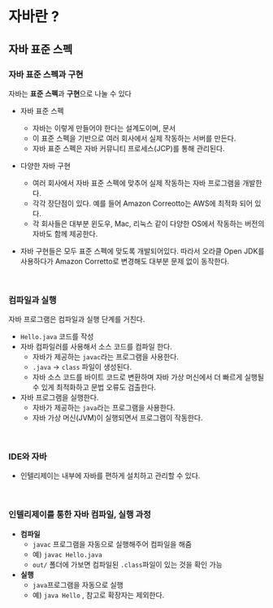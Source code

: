 # 자바란 ?

## 자바 표준 스펙

### 자바 표준 스펙과 구현

자바는 **표준 스펙**과 **구현**으로 나눌 수 있다
- 자바 표준 스펙
  - 자바는 이렇게 만들어야 한다는 설계도이며, 문서
  - 이 표준 스펙을 기반으로 여러 회사에서 실제 작동하는 서버를 만든다.
  - 자바 표준 스펙은 자바 커뮤니티 프로세스(JCP)를 통해 관리된다.
- 다양한 자바 구현
  - 여러 회사에서 자바 표준 스펙에 맞추어 실제 작동하는 자바 프로그램을 개발한다.
  - 각각 장단점이 있다. 예를 들어 Amazon Correotto는 AWS에 최적화 되어 있다.
  - 각 회사들은 대부분 윈도우, Mac, 리눅스 같이 다양한 OS에서 작동하는 버전의 자바도 함께 제공한다.

- 자바 구현들은 모두 표준 스펙에 맞도록 개발되어있다. 따라서 오라클 Open JDK를 사용하다가 Amazon Corretto로 변경해도 대부분 문제 없이 동작한다.
<br>

### 컴파일과 실행

자바 프로그램은 컴파일과 실행 단계를 거친다.
- `Hello.java` 코드를 작성
- 자바 컴파일러를 사용해서 소스 코드를 컴파일 한다.
  - 자바가 제공하는 `javac`라는 프로그램을 사용한다.
  - `.java` -> `class` 파일이 생성된다.
  - 자바 소스 코드를 바이트 코드로 변환하며 자바 가상 머신에서 더 빠르게 실행될 수 있게 최적화하고 문법 오류도 검출한다.
- 자바 프로그램을 실행한다.
  - 자바가 제공하는 `java`라는 프로그램을 사용한다.
  - 자바 가상 머신(JVM)이 실행되면서 프로그램이 작동한다.
<br>

### IDE와 자바

- 인텔리제이는 내부에 자바를 편하게 설치하고 관리할 수 있다.
<br>

### 인텔리제이를 통한 자바 컴파일, 실행 과정

- **컴파일**
  - `javac` 프로그램을 자동으로 실행해주어 컴파일을 해줌
  - 예) `javac Hello.java`
  - `out/` 폴더에 가보면 컴파일된 `.class`파일이 있는 것을 확인 가능
- **실행**
  - `java`프로그램을 자동으로 실행
  - 예) `java Hello` , 참고로 확장자는 제외한다.
<br>
